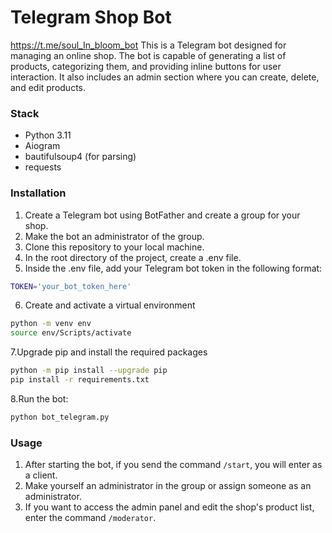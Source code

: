 # Telegram Shop Bot
https://t.me/soul_In_bloom_bot
This is a Telegram bot designed for managing an online shop. The bot is capable of generating a list of products, categorizing them, and providing inline buttons for user interaction. It also includes an admin section where you can create, delete, and edit products.
### Stack

- Python 3.11
- Aiogram
- bautifulsoup4 (for parsing)
- requests

### Installation
1. Create a Telegram bot using BotFather and create a group for your shop.
2. Make the bot an administrator of the group.
3. Clone this repository to your local machine.
4. In the root directory of the project, create a .env file.
5. Inside the .env file, add your Telegram bot token in the following format:
```sh
TOKEN='your_bot_token_here'
```
6. Create and activate a virtual environment
```sh
python -m venv env
source env/Scripts/activate
```
7.Upgrade pip and install the required packages
```sh
python -m pip install --upgrade pip
pip install -r requirements.txt
```
8.Run the bot:
```sh
python bot_telegram.py
```
### Usage
1. After starting the bot, if you send the command `/start`, you will enter as a client.
2. Make yourself an administrator in the group or assign someone as an administrator.
3. If you want to access the admin panel and edit the shop's product list, enter the command `/moderator`.

